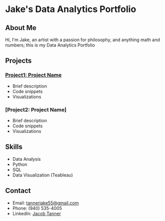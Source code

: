 # Jake's Data Analytics Portfolio

## About Me
Hi, I'm Jake, an artist with a passion for philosophy, and anything math and numbers; this is my Data Analytics Portfolio

## Projects
### [Project1: Project Name](./Project1)
- Brief description
- Code snippets
- Visualizations

### [Project2: Project Name]
- Brief description
- Code snippets
- Visualizations

## Skills
- Data Analysis
- Python
- SQL
- Data Visualization (Teableau)

## Contact
- Email: tannerjake55@gmail.com
- Phone: (940) 535-4005
- LinkedIn: [Jacob Tanner]

[Jacob Tanner]: www.linkedin.com/in/jacob-tanner-3b654b27b
[def]: ./Project2
